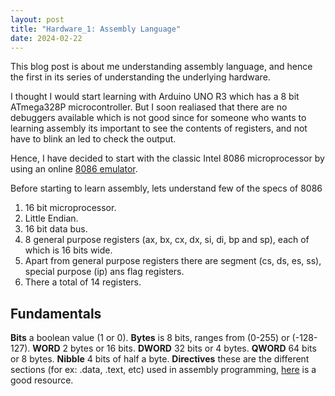 ```yaml
---
layout: post
title: "Hardware_1: Assembly Language"
date: 2024-02-22
---
```


This blog post is about me understanding assembly language, and hence the first in its series of understanding the underlying hardware.

I thought I would start learning with Arduino UNO R3 which has a 8 bit ATmega328P microcontroller. But I soon realiased that there are no debuggers available which is not good since for someone who wants to learning assembly its important to see the contents of registers, and not have to blink an led to check the output.

Hence, I have decided to start with the classic Intel 8086 microprocessor by using an online [8086 emulator](https://yjdoc2.github.io/8086-emulator-web/).

Before starting to learn assembly, lets understand few of the specs of 8086
1. 16 bit microprocessor.
2. Little Endian.
3. 16 bit data bus.
4. 8 general purpose registers (ax, bx, cx, dx, si, di, bp and sp), each of which is 16 bits wide.
5. Apart from general purpose registers there are segment (cs, ds, es, ss), special purpose (ip) ans flag registers.
6. There a total of 14 registers.

## Fundamentals

**Bits** a boolean value (1 or 0).
**Bytes** is 8 bits, ranges from (0-255) or (-128-127).
**WORD** 2 bytes or 16 bits.
**DWORD** 32 bits or 4 bytes.
**QWORD** 64 bits or 8 bytes.
**Nibble** 4 bits of half a byte.
**Directives** these are the different sections (for ex: .data, .text, etc) used in assembly programming, [here](https://www.cs.unm.edu/~maccabe/classes/341/labman/node2.html) is a good resource.